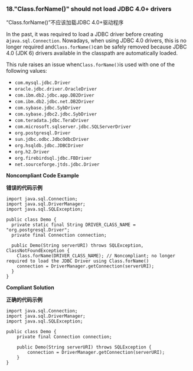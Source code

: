 
### 18."Class.forName()" should not load JDBC 4.0+ drivers

“Class.forName()”不应该加载JDBC 4.0+驱动程序

In the past, it was required to load a JDBC driver before creating a`java.sql.Connection`. Nowadays, when using JDBC 4.0 drivers, this is no longer required and`Class.forName()`can be safely removed because JDBC 4.0 (JDK 6) drivers available in the classpath are automatically loaded.

This rule raises an issue when`Class.forName()`is used with one of the following values:

-   `com.mysql.jdbc.Driver`
-   `oracle.jdbc.driver.OracleDriver`
-   `com.ibm.db2.jdbc.app.DB2Driver`
-   `com.ibm.db2.jdbc.net.DB2Driver`
-   `com.sybase.jdbc.SybDriver`
-   `com.sybase.jdbc2.jdbc.SybDriver`
-   `com.teradata.jdbc.TeraDriver`
-   `com.microsoft.sqlserver.jdbc.SQLServerDriver`
-   `org.postgresql.Driver`
-   `sun.jdbc.odbc.JdbcOdbcDriver`
-   `org.hsqldb.jdbc.JDBCDriver`
-   `org.h2.Driver`
-   `org.firebirdsql.jdbc.FBDriver`
-   `net.sourceforge.jtds.jdbc.Driver`


**Noncompliant Code Example**

**错误的代码示例**

```
import java.sql.Connection;
import java.sql.DriverManager;
import java.sql.SQLException;

public class Demo {
  private static final String DRIVER_CLASS_NAME = "org.postgresql.Driver";
  private final Connection connection;

  public Demo(String serverURI) throws SQLException, ClassNotFoundException {
    Class.forName(DRIVER_CLASS_NAME); // Noncompliant; no longer required to load the JDBC Driver using Class.forName()
    connection = DriverManager.getConnection(serverURI);
  }
}
```


**Compliant Solution**

**正确的代码示例**

```
import java.sql.Connection;
import java.sql.DriverManager;
import java.sql.SQLException;

public class Demo {
    private final Connection connection;

    public Demo(String serverURI) throws SQLException {
        connection = DriverManager.getConnection(serverURI);
    }
}
```
